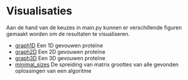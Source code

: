# Visualisaties

Aan de hand van de keuzes in main.py kunnen er verschillende figuren gemaakt worden om de resultaten te visualiseren.

* [graph1D](graph1D.py) Een 1D gevouwen proteïne
* [graph2D](graph2D.py) Een 2D gevouwen proteïne
* [graph3D](graph3D.py) Een 3D gevouwen proteïne
* [minimal_sizes](minimal_sizes.py) De spreiding van matrix groottes van alle gevonden oplossingen van een algoritme

